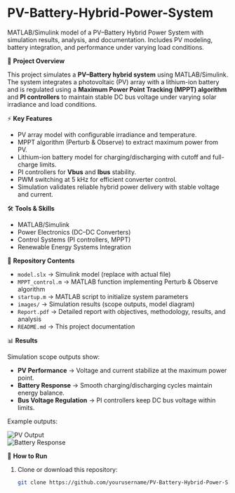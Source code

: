 # PV-Battery-Hybrid-Power-System
MATLAB/Simulink model of a PV–Battery Hybrid Power System with simulation results, analysis, and documentation. Includes PV modeling, battery integration, and performance under varying load conditions.

📌 **Project Overview**

This project simulates a **PV–Battery hybrid system** using MATLAB/Simulink.  
The system integrates a photovoltaic (PV) array with a lithium-ion battery and is regulated using a **Maximum Power Point Tracking (MPPT) algorithm** and **PI controllers** to maintain stable DC bus voltage under varying solar irradiance and load conditions.  

⚡ **Key Features**

- PV array model with configurable irradiance and temperature.  
- MPPT algorithm (Perturb & Observe) to extract maximum power from PV.  
- Lithium-ion battery model for charging/discharging with cutoff and full-charge limits.  
- PI controllers for **Vbus** and **Ibus** stability.  
- PWM switching at 5 kHz for efficient converter control.  
- Simulation validates reliable hybrid power delivery with stable voltage and current.  

🛠 **Tools & Skills**

- MATLAB/Simulink  
- Power Electronics (DC–DC Converters)  
- Control Systems (PI controllers, MPPT)  
- Renewable Energy Systems Integration  

📂 **Repository Contents**

- `model.slx` → Simulink model (replace with actual file)  
- `MPPT_control.m` → MATLAB function implementing Perturb & Observe algorithm  
- `startup.m` → MATLAB script to initialize system parameters  
- `images/` → Simulation results (scope outputs, model diagram)  
- `Report.pdf` → Detailed report with objectives, methodology, results, and analysis  
- `README.md` → This project documentation  

📊 **Results**

Simulation scope outputs show:  

- **PV Performance** → Voltage and current stabilize at the maximum power point.  
- **Battery Response** → Smooth charging/discharging cycles maintain energy balance.  
- **Bus Voltage Regulation** → PI controllers keep DC bus voltage within limits.  

Example outputs:  

![PV Output](images/scope1.png)  
![Battery Response](images/scope2.png)  

🚀 **How to Run**

1. Clone or download this repository:  
   ```bash
   git clone https://github.com/yourusername/PV-Battery-Hybrid-Power-System.git
